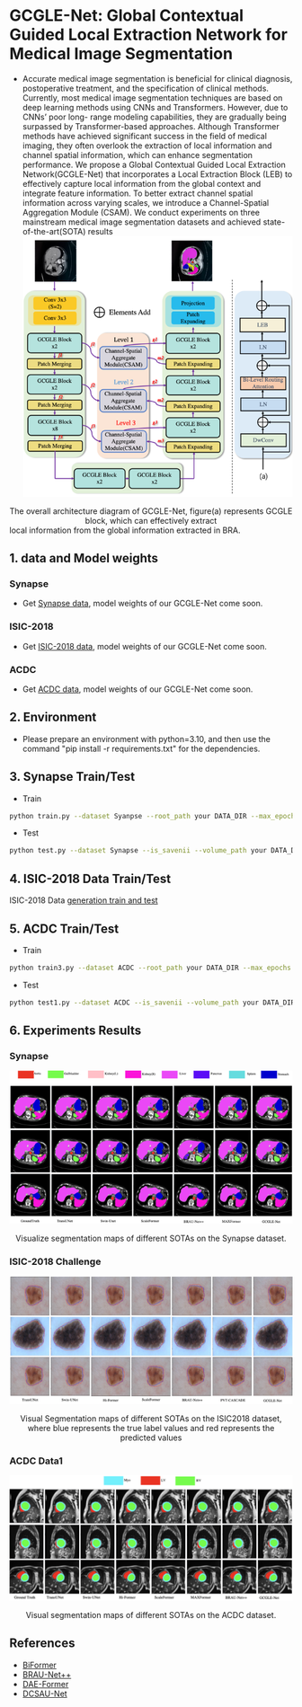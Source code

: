 # GCGLE-Net: Global Contextual Guided Local Extraction Network for Medical Image Segmentation
- Accurate medical image segmentation is beneficial for clinical diagnosis, postoperative treatment,
and the specification of clinical methods. Currently, most medical image segmentation techniques are
based on deep learning methods using CNNs and Transformers. However, due to CNNs’ poor long-
range modeling capabilities, they are gradually being surpassed by Transformer-based approaches.
Although Transformer methods have achieved significant success in the field of medical imaging,
they often overlook the extraction of local information and channel spatial information, which
can enhance segmentation performance. We propose a Global Contextual Guided Local Extraction
Network(GCGLE-Net) that incorporates a Local Extraction Block (LEB) to effectively capture local
information from the global context and integrate feature information. To better extract channel spatial
information across varying scales, we introduce a Channel-Spatial Aggregation Module (CSAM).
We conduct experiments on three mainstream medical image segmentation datasets and achieved
state-of-the-art(SOTA) results 
![img_5.png](img_5.png)

<center>The overall architecture diagram of GCGLE-Net, figure(a) represents GCGLE block, which can effectively extract  </center>
local information from the global information extracted in BRA.

## 1. data and Model weights
### Synapse
- Get [Synapse data](https://drive.google.com/drive/folders/1ACJEoTp-uqfFJ73qS3eUObQh52nGuzCd), model weights of our GCGLE-Net come soon.
### ISIC-2018
- Get [ISIC-2018 data](https://challenge.isic-archive.com/data/), model weights of our GCGLE-Net come soon.
### ACDC
- Get [ACDC data](https://drive.google.com/file/d/13qYHNIWTIBzwyFgScORL2RFd002vrPF2/view), model weights of our GCGLE-Net come soon.
## 2. Environment
- Please prepare an environment with python=3.10, and then use the command "pip install -r requirements.txt" for the dependencies.

## 3. Synapse Train/Test

- Train
```bash
python train.py --dataset Syanpse --root_path your DATA_DIR --max_epochs 400 --output_dir your OUT_DIR  --img_size 224 --base_lr 0.05 --batch_size 24
```
- Test 

```bash
python test.py --dataset Synapse --is_savenii --volume_path your DATA_DIR --output_dir your OUT_DIR --max_epoch 400 --base_lr 0.05 --img_size 224 --batch_size 24
```

## 4. ISIC-2018 Data Train/Test
ISIC-2018 Data [generation train and test](./isic_cvc_train_test/README.md) 

## 5. ACDC Train/Test

- Train
```bash
python train3.py --dataset ACDC --root_path your DATA_DIR --max_epochs 250  --img_size 224 --base_lr 0.01 --batch_size 24
```
- Test
```bash
python test1.py --dataset ACDC --is_savenii --volume_path your DATA_DIR  --max_epoch 250 --base_lr 0.05 --img_size 224 --batch_size 24
```
## 6. Experiments Results
### Synapse
![img.png](img.png)
<center>Visualize segmentation maps of different SOTAs on the Synapse dataset.</center>

### ISIC-2018 Challenge 
![img2.png](img_2.png)
<center>Visual Segmentation maps of different SOTAs on the ISIC2018 dataset, where blue represents the true label values and
red represents the predicted values  </center>


### ACDC Data1
![img3.png](img_3.png)
<center>Visual segmentation maps of different SOTAs on the ACDC dataset.</center>

## References
* [BiFormer](https://github.com/rayleizhu/BiFormer)
* [BRAU-Net++]()
* [DAE-Former](https://github.com/xmindflow/DAEFormer)
* [DCSAU-Net](https://github.com/xq141839/DCSAU-Net)



